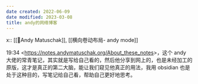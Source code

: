 ```yaml
---
date created: 2022-06-09
date modified: 2023-03-08
title: andy的网络博客
---
```


x:: [[🧑Andy Matuschak]], [[横向卷动布局- andy mode]]

19:34 <<https://notes.andymatuschak.org/About_these_notes>>，这个 andy 大佬的常青笔记，其实就是写给自己看的，然后他分享到网上的，也是未经加工的原版，这才是真正的第二大脑，能让我们窥见他真正的用法，我用 obsidian 也是处于这种目的，写笔记给自己看，帮助自己更好地思考。
